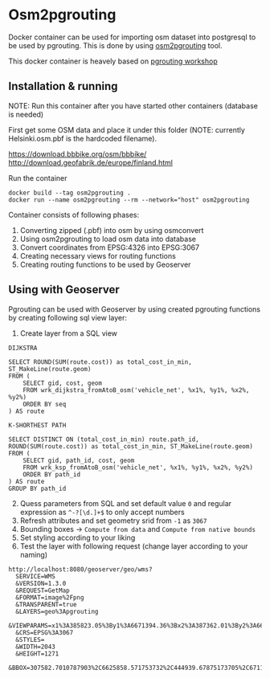 # Osm2pgrouting

Docker container can be used for importing osm dataset into postgresql to be used by pgrouting. This is done by using [osm2pgrouting](https://github.com/pgRouting/osm2pgrouting) tool.

This docker container is heavely based on [pgrouting workshop](https://workshop.pgrouting.org/2.6/en/index.html)

## Installation & running

NOTE: Run this container after you have started other containers (database is needed)

First get some OSM data and place it under this folder (NOTE: currently Helsinki.osm.pbf is the hardcoded filename).

https://download.bbbike.org/osm/bbbike/
http://download.geofabrik.de/europe/finland.html

Run the container

```
docker build --tag osm2pgrouting .
docker run --name osm2pgrouting --rm --network="host" osm2pgrouting
```

Container consists of following phases:

1. Converting zipped (.pbf) into osm by using osmconvert
2. Using osm2pgrouting to load osm data into database
3. Convert coordinates from EPSG:4326 into EPSG:3067
4. Creating necessary views for routing functions
5. Creating routing functions to be used by Geoserver

## Using with Geoserver

Pgrouting can be used with Geoserver by using created pgrouting functions by creating following sql view layer:

1. Create layer from a SQL view

```
DIJKSTRA

SELECT ROUND(SUM(route.cost)) as total_cost_in_min, ST_MakeLine(route.geom)
FROM (
    SELECT gid, cost, geom
    FROM wrk_dijkstra_fromAtoB_osm('vehicle_net', %x1%, %y1%, %x2%, %y2%)
    ORDER BY seq
) AS route

K-SHORTHEST PATH

SELECT DISTINCT ON (total_cost_in_min) route.path_id, ROUND(SUM(route.cost)) as total_cost_in_min, ST_MakeLine(route.geom)
FROM (
	SELECT gid, path_id, cost, geom
	FROM wrk_ksp_fromAtoB_osm('vehicle_net', %x1%, %y1%, %x2%, %y2%)
	ORDER BY path_id
) AS route
GROUP BY path_id
```

2. Quess parameters from SQL and set default value `0` and regular expression as `^-?[\d.]+$` to only accept numbers
3. Refresh attributes and set geometry srid from `-1` as `3067`
4. Bounding boxes -> `Compute from data` and `Compute from native bounds`
5. Set styling according to your liking
6. Test the layer with following request (change layer according to your naming)

```
http://localhost:8080/geoserver/geo/wms?
  SERVICE=WMS
  &VERSION=1.3.0
  &REQUEST=GetMap
  &FORMAT=image%2Fpng
  &TRANSPARENT=true
  &LAYERS=geo%3Apgrouting
  &VIEWPARAMS=x1%3A385823.05%3By1%3A6671394.36%3Bx2%3A387362.01%3By2%3A6675332.38
  &CRS=EPSG%3A3067
  &STYLES=
  &WIDTH=2043
  &HEIGHT=1271
  &BBOX=307582.7010787903%2C6625858.571753732%2C444939.67875173705%2C6711311.689043167
```
